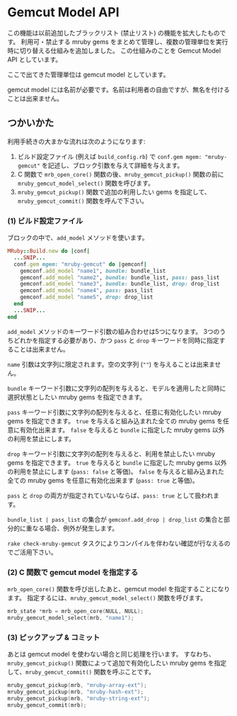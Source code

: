 # Gemcut Model API

この機能は以前追加したブラックリスト (禁止リスト) の機能を拡大したものです。
利用可・禁止する mruby gems をまとめて管理し、複数の管理単位を実行時に切り替える仕組みを追加しました。
この仕組みのことを Gemcut Model API としています。

ここで出てきた管理単位は gemcut model としています。

gemcut model には名前が必要です。名前は利用者の自由ですが、無名を付けることは出来ません。


## つかいかた

利用手続きの大まかな流れは次のようになります:

 1. ビルド設定ファイル (例えば `build_config.rb`) で `conf.gem mgem: "mruby-gemcut"` を記述し、ブロック引数を与えて詳細を与えます。
 2. C 関数で `mrb_open_core()` 関数の後、`mruby_gemcut_pickup()` 関数の前に `mruby_gemcut_model_select()` 関数を呼びます。
 3. `mruby_gemcut_pickup()` 関数で追加の利用したい gems を指定して、`mruby_gemcut_commit()` 関数を呼んで下さい。

### (1) ビルド設定ファイル

ブロックの中で、`add_model` メソッドを使います。

```ruby
MRuby::Build.new do |conf|
  ...SNIP...
  conf.gem mgem: "mruby-gemcut" do |gemconf|
    gemconf.add_model "name1", bundle: bundle_list
    gemconf.add_model "name2", bundle: bundle_list, pass: pass_list
    gemconf.add_model "name3", bundle: bundle_list, drop: drop_list
    gemconf.add_model "name4", pass: pass_list
    gemconf.add_model "name5", drop: drop_list
  end
  ...SNIP...
end
```

`add_model` メソッドのキーワード引数の組み合わせは5つになります。
3つのうちどれかを指定する必要があり、かつ `pass` と `drop` キーワードを同時に指定することは出来ません。

`name` 引数は文字列に限定されます。空の文字列 (`""`) を与えることは出来ません。

`bundle` キーワード引数に文字列の配列を与えると、モデルを適用したと同時に選択状態としたい mruby gems を指定できます。

`pass` キーワード引数に文字列の配列を与えると、任意に有効化したい mruby gems を指定できます。
`true` を与えると組み込まれた全ての mruby gems を任意に有効化出来ます。
`false` を与えると `bundle` に指定した mruby gems 以外の利用を禁止にします。

`drop` キーワード引数に文字列の配列を与えると、利用を禁止したい mruby gems を指定できます。
`true` を与えると `bundle` に指定した mruby gems 以外の利用を禁止にします (`pass: false` と等価)。
`false` を与えると組み込まれた全ての mruby gems を任意に有効化出来ます (`pass: true` と等価)。

`pass` と `drop` の両方が指定されていないならば、`pass: true` として扱われます。

`bundle_list | pass_list` の集合が `gemconf.add_drop | drop_list` の集合と部分的に重なる場合、例外が発生します。

`rake check-mruby-gemcut` タスクによりコンパイルを伴わない確認が行なえるのでご活用下さい。

### (2) C 関数で gemcut model を指定する

`mrb_open_core()` 関数を呼び出したあと、gemcut model を指定することになります。
指定するには、`mruby_gemcut_model_select()` 関数を呼びます。

```c
mrb_state *mrb = mrb_open_core(NULL, NULL);
mruby_gemcut_model_select(mrb, "name1");
```

### (3) ピックアップ & コミット

あとは gemcut model を使わない場合と同じ処理を行います。
すなわち、`mruby_gemcut_pickup()` 関数によって追加で有効化したい mruby gems を指定して、`mruby_gemcut_commit()` 関数を呼ぶことです。

```c
mruby_gemcut_pickup(mrb, "mruby-array-ext");
mruby_gemcut_pickup(mrb, "mruby-hash-ext");
mruby_gemcut_pickup(mrb, "mruby-string-ext");
mruby_gemcut_commit(mrb);
```
